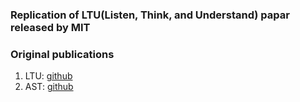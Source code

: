 ### Replication of LTU(Listen, Think, and Understand) papar released by MIT

### Original publications
1) LTU: [github]("https://github.com/YuanGongND/ltu?tab=readme-ov-file")
2) AST: [github]("https://github.com/YuanGongND/ast")
